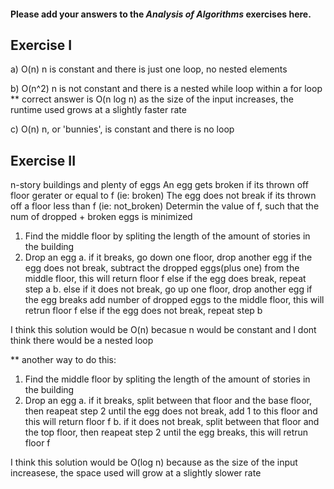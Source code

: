 #### Please add your answers to the ***Analysis of  Algorithms*** exercises here.

## Exercise I

a) O(n)
    n is constant and there is just one loop, no nested elements

b) O(n^2)
    n is not constant and there is a nested while loop within a for loop
    ** correct answer is O(n log n)
        as the size of the input increases, the runtime used grows at a slightly faster rate

c) O(n)
    n, or 'bunnies', is constant and there is no loop

## Exercise II


n-story buildings and plenty of eggs
An egg gets broken if its thrown off floor gerater or equal to f (ie: broken)
The egg does not break if its thrown off a floor less than f (ie: not_broken)
Determin the value of f, such that the num of dropped + broken eggs is minimized

1. Find the middle floor by spliting the length of the amount of stories in the building
2. Drop an egg
    a. if it breaks, go down one floor, drop another egg
            if the egg does not break, subtract the dropped eggs(plus one) from the middle
                floor, this will return floor f
            else if the egg does break, repeat step a
    b. else if it does not break, go up one floor, drop another egg
            if the egg breaks add number of dropped eggs to the middle floor, this will
                retrun floor f
            else if the egg does not break, repeat step b

I think this solution would be O(n) becasue n would be constant and I dont think there
    would be a nested loop


** another way to do this:
1. Find the middle floor by spliting the length of the amount of stories in the building
2. Drop an egg
    a. if it breaks, split between that floor and the base floor, then reapeat step 2 until
        the egg does not break, add 1 to this floor and this will return floor f
    b. if it does not break, split between that floor and the top floor, then reapeat step 2
        until the egg breaks, this will retrun floor f

I think this solution would be O(log n) because as the size of the input increasese, the space
    used will grow at a slightly slower rate